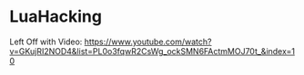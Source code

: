 # LuaHacking

Left Off with Video:
https://www.youtube.com/watch?v=GKujRI2NOD4&list=PL0o3fqwR2CsWg_ockSMN6FActmMOJ70t_&index=10



